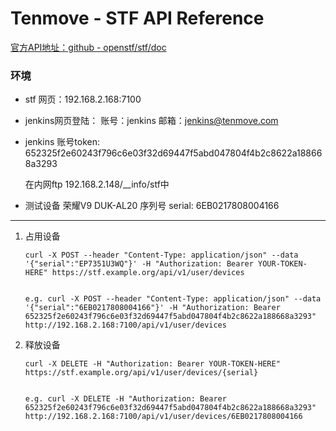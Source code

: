 # Tenmove - STF API Reference

[官方API地址：github - openstf/stf/doc](https://github.com/openstf/stf/blob/master/doc/API.md#delete-userdevicesserial)

### 环境

* stf 网页：192.168.2.168:7100

* jenkins网页登陆：
  账号：jenkins
  邮箱：jenkins@tenmove.com

* jenkins 账号token:
  652325f2e60243f796c6e03f32d69447f5abd047804f4b2c8622a188668a3293

  在内网ftp 192.168.2.148/__info/stf中

* 测试设备 荣耀V9  DUK-AL20
  序列号 serial:   6EB0217808004166



---



1. 占用设备

   ``` shell
   curl -X POST --header "Content-Type: application/json" --data '{"serial":"EP7351U3WQ"}' -H "Authorization: Bearer YOUR-TOKEN-HERE" https://stf.example.org/api/v1/user/devices
   
   
   e.g.	curl -X POST --header "Content-Type: application/json" --data '{"serial":"6EB0217808004166"}' -H "Authorization: Bearer 652325f2e60243f796c6e03f32d69447f5abd047804f4b2c8622a188668a3293" http://192.168.2.168:7100/api/v1/user/devices
   ```

2. 释放设备

   ``` shell
   curl -X DELETE -H "Authorization: Bearer YOUR-TOKEN-HERE" https://stf.example.org/api/v1/user/devices/{serial}
   
   
   e.g.	curl -X DELETE -H "Authorization: Bearer 652325f2e60243f796c6e03f32d69447f5abd047804f4b2c8622a188668a3293" http://192.168.2.168:7100/api/v1/user/devices/6EB0217808004166
   ```

   


